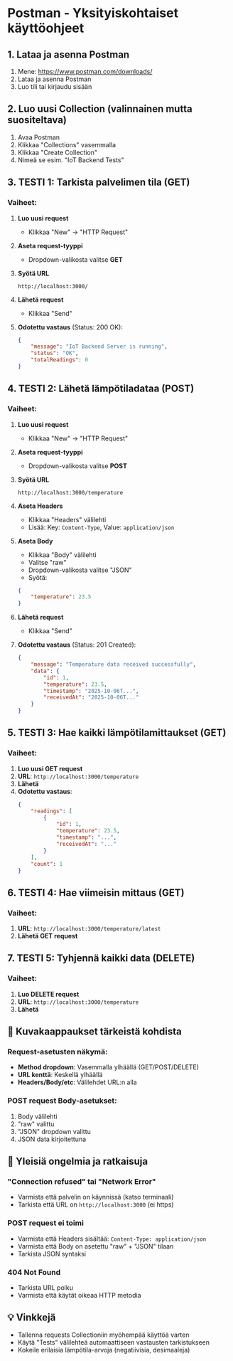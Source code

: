 # Postman - Yksityiskohtaiset käyttöohjeet

## 1. Lataa ja asenna Postman
1. Mene: https://www.postman.com/downloads/
2. Lataa ja asenna Postman
3. Luo tili tai kirjaudu sisään

## 2. Luo uusi Collection (valinnainen mutta suositeltava)
1. Avaa Postman
2. Klikkaa "Collections" vasemmalla
3. Klikkaa "Create Collection"
4. Nimeä se esim. "IoT Backend Tests"

## 3. TESTI 1: Tarkista palvelimen tila (GET)

### Vaiheet:
1. **Luo uusi request**
   - Klikkaa "New" → "HTTP Request"
   
2. **Aseta request-tyyppi**
   - Dropdown-valikosta valitse **GET**
   
3. **Syötä URL**
   ```
   http://localhost:3000/
   ```
   
4. **Lähetä request**
   - Klikkaa "Send"
   
5. **Odotettu vastaus** (Status: 200 OK):
   ```json
   {
       "message": "IoT Backend Server is running",
       "status": "OK",
       "totalReadings": 0
   }
   ```

## 4. TESTI 2: Lähetä lämpötiladataa (POST)

### Vaiheet:
1. **Luo uusi request**
   - Klikkaa "New" → "HTTP Request"
   
2. **Aseta request-tyyppi**
   - Dropdown-valikosta valitse **POST**
   
3. **Syötä URL**
   ```
   http://localhost:3000/temperature
   ```
   
4. **Aseta Headers**
   - Klikkaa "Headers" välilehti
   - Lisää: Key: `Content-Type`, Value: `application/json`
   
5. **Aseta Body**
   - Klikkaa "Body" välilehti
   - Valitse "raw"
   - Dropdown-valikosta valitse "JSON"
   - Syötä:
   ```json
   {
       "temperature": 23.5
   }
   ```
   
6. **Lähetä request**
   - Klikkaa "Send"
   
7. **Odotettu vastaus** (Status: 201 Created):
   ```json
   {
       "message": "Temperature data received successfully",
       "data": {
           "id": 1,
           "temperature": 23.5,
           "timestamp": "2025-10-06T...",
           "receivedAt": "2025-10-06T..."
       }
   }
   ```

## 5. TESTI 3: Hae kaikki lämpötilamittaukset (GET)

### Vaiheet:
1. **Luo uusi GET request**
2. **URL**: `http://localhost:3000/temperature`
3. **Lähetä**
4. **Odotettu vastaus**:
   ```json
   {
       "readings": [
           {
               "id": 1,
               "temperature": 23.5,
               "timestamp": "...",
               "receivedAt": "..."
           }
       ],
       "count": 1
   }
   ```

## 6. TESTI 4: Hae viimeisin mittaus (GET)

### Vaiheet:
1. **URL**: `http://localhost:3000/temperature/latest`
2. **Lähetä GET request**

## 7. TESTI 5: Tyhjennä kaikki data (DELETE)

### Vaiheet:
1. **Luo DELETE request**
2. **URL**: `http://localhost:3000/temperature`
3. **Lähetä**

## 📸 Kuvakaappaukset tärkeistä kohdista

### Request-asetusten näkymä:
- **Method dropdown**: Vasemmalla ylhäällä (GET/POST/DELETE)
- **URL kenttä**: Keskellä ylhäällä
- **Headers/Body/etc**: Välilehdet URL:n alla

### POST request Body-asetukset:
1. Body välilehti
2. "raw" valittu
3. "JSON" dropdown valittu
4. JSON data kirjoitettuna

## 🚨 Yleisiä ongelmia ja ratkaisuja

### "Connection refused" tai "Network Error"
- Varmista että palvelin on käynnissä (katso terminaali)
- Tarkista että URL on `http://localhost:3000` (ei https)

### POST request ei toimi
- Varmista että Headers sisältää: `Content-Type: application/json`
- Varmista että Body on asetettu "raw" + "JSON" tilaan
- Tarkista JSON syntaksi

### 404 Not Found
- Tarkista URL polku
- Varmista että käytät oikeaa HTTP metodia

## 💡 Vinkkejä
- Tallenna requests Collectioniin myöhempää käyttöä varten
- Käytä "Tests" välilehteä automaattiseen vastausten tarkistukseen
- Kokeile erilaisia lämpötila-arvoja (negatiivisia, desimaaleja)